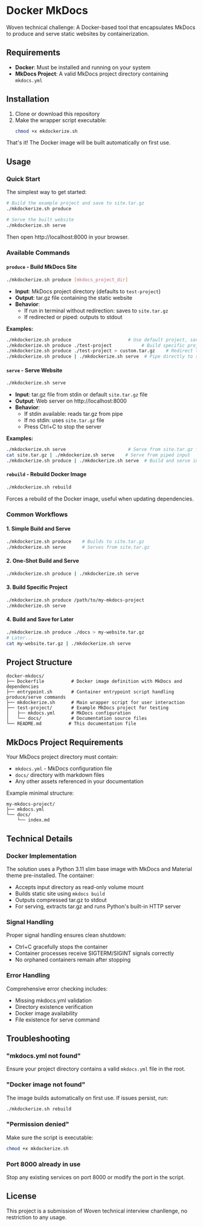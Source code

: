 # Docker MkDocs

Woven technical challenge: A Docker-based tool that encapsulates MkDocs to produce and serve static websites by containerization.

## Requirements

- **Docker**: Must be installed and running on your system
- **MkDocs Project**: A valid MkDocs project directory containing `mkdocs.yml`

## Installation

1. Clone or download this repository
2. Make the wrapper script executable:
   ```bash
   chmod +x mkdockerize.sh
   ```

That's it! The Docker image will be built automatically on first use.

## Usage

### Quick Start

The simplest way to get started:

```bash
# Build the example project and save to site.tar.gz
./mkdockerize.sh produce

# Serve the built website
./mkdockerize.sh serve
```

Then open http://localhost:8000 in your browser.

### Available Commands

#### `produce` - Build MkDocs Site

```bash
./mkdockerize.sh produce [mkdocs_project_dir]
```

- **Input**: MkDocs project directory (defaults to `test-project`)
- **Output**: tar.gz file containing the static website
- **Behavior**:
  - If run in terminal without redirection: saves to `site.tar.gz`
  - If redirected or piped: outputs to stdout

**Examples:**

```bash
./mkdockerize.sh produce                     # Use default project, save to site.tar.gz
./mkdockerize.sh produce ./test-project           # Build specific project, save to site.tar.gz
./mkdockerize.sh produce ./test-project > custom.tar.gz    # Redirect to custom filename
./mkdockerize.sh produce | ./mkdockerize.sh serve  # Pipe directly to serve
```

#### `serve` - Serve Website

```bash
./mkdockerize.sh serve
```

- **Input**: tar.gz file from stdin or default `site.tar.gz` file
- **Output**: Web server on http://localhost:8000
- **Behavior**:
  - If stdin available: reads tar.gz from pipe
  - If no stdin: uses `site.tar.gz` file
  - Press Ctrl+C to stop the server

**Examples:**

```bash
./mkdockerize.sh serve                       # Serve from site.tar.gz file
cat site.tar.gz | ./mkdockerize.sh serve    # Serve from piped input
./mkdockerize.sh produce | ./mkdockerize.sh serve  # Build and serve in one command
```

#### `rebuild` - Rebuild Docker Image

```bash
./mkdockerize.sh rebuild
```

Forces a rebuild of the Docker image, useful when updating dependencies.

### Common Workflows

#### 1. Simple Build and Serve

```bash
./mkdockerize.sh produce    # Builds to site.tar.gz
./mkdockerize.sh serve      # Serves from site.tar.gz
```

#### 2. One-Shot Build and Serve

```bash
./mkdockerize.sh produce | ./mkdockerize.sh serve
```

#### 3. Build Specific Project

```bash
./mkdockerize.sh produce /path/to/my-mkdocs-project
./mkdockerize.sh serve
```

#### 4. Build and Save for Later

```bash
./mkdockerize.sh produce ./docs > my-website.tar.gz
# Later...
cat my-website.tar.gz | ./mkdockerize.sh serve
```

## Project Structure

```
docker-mkdocs/
├── Dockerfile          # Docker image definition with MkDocs and dependencies
├── entrypoint.sh       # Container entrypoint script handling produce/serve commands
├── mkdockerize.sh      # Main wrapper script for user interaction
├── test-project/       # Example MkDocs project for testing
│   ├── mkdocs.yml      # MkDocs configuration
│   └── docs/           # Documentation source files
└── README.md          # This documentation file
```

## MkDocs Project Requirements

Your MkDocs project directory must contain:
- `mkdocs.yml` - MkDocs configuration file
- `docs/` directory with markdown files
- Any other assets referenced in your documentation

Example minimal structure:
```
my-mkdocs-project/
├── mkdocs.yml
└── docs/
    └── index.md
```

## Technical Details

### Docker Implementation

The solution uses a Python 3.11 slim base image with MkDocs and Material theme pre-installed. The container:
- Accepts input directory as read-only volume mount
- Builds static site using `mkdocs build`
- Outputs compressed tar.gz to stdout
- For serving, extracts tar.gz and runs Python's built-in HTTP server

### Signal Handling

Proper signal handling ensures clean shutdown:
- Ctrl+C gracefully stops the container
- Container processes receive SIGTERM/SIGINT signals correctly
- No orphaned containers remain after stopping

### Error Handling

Comprehensive error checking includes:
- Missing mkdocs.yml validation
- Directory existence verification
- Docker image availability
- File existence for serve command

## Troubleshooting

### "mkdocs.yml not found"

Ensure your project directory contains a valid `mkdocs.yml` file in the root.

### "Docker image not found"

The image builds automatically on first use. If issues persist, run:
```bash
./mkdockerize.sh rebuild
```

### "Permission denied"

Make sure the script is executable:
```bash
chmod +x mkdockerize.sh
```

### Port 8000 already in use

Stop any existing services on port 8000 or modify the port in the script.

## License

This project is a submission of Woven technical interview chanllenge, no restriction to any usage.
